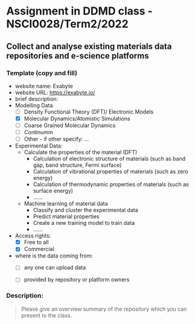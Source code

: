 # Assignment in DDMD class - NSCI0028/Term2/2022

## Collect and analyse existing materials data repositories and e-science platforms 

### Template (copy and fill) 
* website name: Exabyte
* website URL: https://exabyte.io/
* brief description: 
* Modelling Data 
  - [ ] Density Functional Theory (DFT)/ Electronic Models
  - [X] Molecular Dynamics/Atomistic Simulations
  - [ ] Coarse Grained Molecular Dynamics
  - [ ] Continumm 
  - [ ] Other
        - if other specify: ...
* Experimental Data: 
  * Calculate the properties of the material (DFT)
    *  Calculation of electronic structure of materials (such as band gap, band structure, Fermi surface)
    *  Calculation of vibrational properties of materials (such as zero energy)
    *  Calculation of thermodynamic properties of materials (such as surface energy)
    *  ......
  * Machine learning of material data 
    *  Classify and cluster the experimental data
    *  Predict material properties
    *  Create a new training model to train data
    *  ......
* Access rights: 
  - [X] Free to all 
  - [X] Commercial 
* where is the data coming from:  
  - [ ] any one can upload data 
  - [ ] provided by repository or platform owners
 
 
 ### Description:
> Please give an overview summary of the repository which you can present to the class. 




